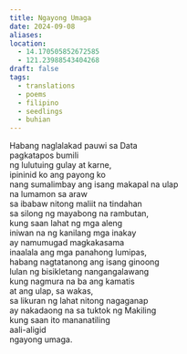 ```yaml
---
title: Ngayong Umaga
date: 2024-09-08
aliases: 
location:
  - 14.170505852672585
  - 121.23988543404268
draft: false
tags:
  - translations
  - poems
  - filipino
  - seedlings
  - buhian
---
```

Habang naglalakad pauwi sa Data  
pagkatapos bumili  
ng lulutuing gulay at karne,  
ipininid ko ang payong ko  
nang sumalimbay ang isang makapal na ulap  
na lumamon sa araw  
sa ibabaw nitong maliit na tindahan  
sa silong ng mayabong na rambutan,  
kung saan lahat ng mga aleng  
iniwan na ng kanilang mga inakay  
ay namumugad magkakasama  
inaalala ang mga panahong lumipas,  
habang nagtatanong ang isang ginoong  
lulan ng bisikletang nangangalawang  
kung nagmura na ba ang kamatis  
at ang ulap, sa wakas,  
sa likuran ng lahat nitong nagaganap  
ay nakadaong na sa tuktok ng Makiling  
kung saan ito mananatiling  
aali-aligid  
ngayong umaga.